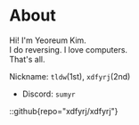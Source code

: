# About
Hi! I'm Yeoreum Kim.   
I do reversing. I love computers.   
That's all.

Nickname: `tldw`(1st), `xdfyrj`(2nd)

- Discord: `sumyr`

::github{repo="xdfyrj/xdfyrj"}
